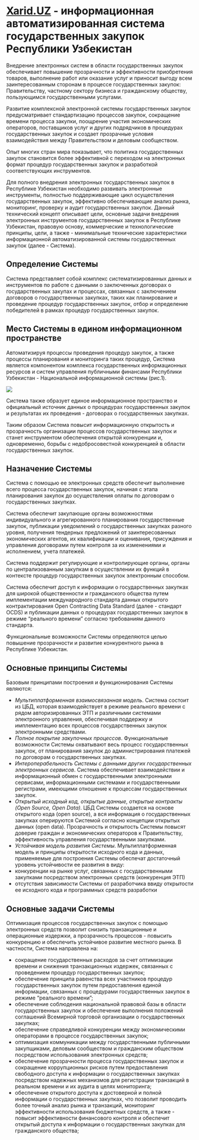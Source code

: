# [Xarid.UZ](http://xarid.uz/) - информационная автоматизированная система государственных закупок Республики Узбекистан

Внедрение электронных систем в области государственных закупок обеспечивает повышение прозрачности и эффективности приобретения товаров, выполнение работ или оказание услуг и приносит выгоду всем заинтересованным сторонам в процессе государственных закупок: Правительству, частному сектору бизнеса и гражданскому обществу, пользующимся государственными услугами. 

Развитие комплексной электронной системы государственных закупок предусматривает стандартизацию процессов закупок, сокращение времени процесса закупки, поощрение участия экономических операторов, поставщиков услуг и других подрядчиков в процедурах государственных закупок и создает прозрачные условия взаимодействия между Правительством и деловым сообществом.

Опыт многих стран мира показывает, что политика государственных закупок становится более эффективной с переходом на электронных формат процедур государственных закупок и разработкой соответствующих инструментов.

Для полного внедрения электронных государственных закупок в Республике Узбекистан необходимо развивать электронные инструменты, полностью поддерживающие цикл осуществления государственных закупок, эффективно обеспечивающие анализ рынка, мониторинг, проверку и аудит государственных закупок. 
Данный технический концепт описывает цели, основные задачи внедрения электронных инструментов государственных закупок в Республике Узбекистан, правовую основу, коммерческие и технологические принципы, цели, а также - минимальные технические характеристики информационной автоматизированной системы государственных закупок (далее - Система).

## Определение Системы

Система представляет собой комплекс систематизированных данных и инструментов по работе с данными о заключенных договорах о государственных закупах и процессах, связанных с заключением договоров о государственных закупках, таких как планирование и проведение процедур государственных закупок, отбор и определение победителей в рамках процедур государственных закупок.

## Место Системы в едином информационном пространстве

Автоматизируя процессы проведения процедур закупок, а также процессы планирования и мониторинга таких процедур, Система является компонентом комплекса государственных информационных ресурсов и систем управления публичными финансами Республики Узбекистан - Национальной информационной системы (рис.1). 

![](https://github.com/uStudioCompany/xarid.uz/blob/d688a453688cca85af9706d8c3a7ab02e820c0e2/src/assets/UZ_NIS.png)

Система также образует единое информационное пространство и официальный источник данных о процедурах государственных закупок и результатах их проведения - договорах о государственных закупках. 

Таким образом Система повысит информационную открытость и прозрачность организации процессов государственных закупок и станет инструментом обеспечения открытой конкуренции и, одновременно, борьбы с недобросовестной конкуренцией в области государственных закупок.

## Назначение Системы

Система с помощью ее электронных средств обеспечит выполнение всего процесса государственных закупок, начиная с этапа планирования закупок до осуществления оплаты по договорам о государственных закупках. 

Система обеспечит закупающие органы возможностями индивидуального и агрегированного планирования государственные закупок, публикации уведомлений о государственных закупках разного уровня, получения тендерных предложений от заинтересованных экономических агентов, их квалификации и оценивания, присуждения и управления договорами путем контроля за их изменениями и исполнением, учета платежей. 

Система поддержит регулирующие и контролирующие органы, органы по централизованным закупкам в осуществлении их функций в контексте процедур государственных закупок электронным способом. 

Система обеспечит доступ к информации о государственных закупках для широкой общественности и гражданского общества путем имплементации международного  стандарта данных открытого контрактирования Open Contracting Data Standard (далее - стандарт OCDS) и публикации данных о процедурах государственных закупок в режиме “реального времени” согласно требованиям данного стандарта.

Функциональные возможности Системы определяются целью повышение прозрачности и развитие конкурентного рынка в Республике Узбекистан.

## Основные принципы Системы

Базовым принципами построения и функционирования Системы являются:

- *Мультиплатформенная взаимосвязанная модель*. Система состоит из ЦБД, которая взаимодействует в режиме реального времени с рядом авторизированных ЭТП и различными системами электронного управления, обеспечивая поддержку и имплементацию всех процессов государственных закупок электронными средствами. 
- *Полное покрытие закупочных процессов*. Функциональные возможности Системы охватывают весь процесс государственных закупок, от планирования закупок до администрирования платежей по договорам о государственных закупках. 
- *Интероперабельность Системы с данными других государственных электронных сервисов*. Система обеспечивает взаимодействии и информационный обмен с государственными электронными сервисами, информационными системами и государственными регистрами, имеющими отношение к процессам государственных закупок. 
- *Открытый исходный код, открытые данные, открытые контракты (Open Source, Open Data)*. ЦБД Системы создается на основе открытого кода (оpen source), а вся информация о государственных закупках оперируются Системой согласно концепции открытых данных (open data). Прозрачность и открытость Системы повысят доверие граждан и экономических операторов к Правительству, эффективность управления государственными закупками. 
- *Устойчивая модель развития Системы*. Мультиплатформенная модель и принципы открытости исходного кода и данных, применяемые для построения Системы обеспечат достаточный уровень устойчивости ее развития в виду: 
 - конкуренции на рынке услуг, связанных с государственными закупками посредством электронных средств (конкуренция ЭТП)
 - отсутствия зависимости Системы от разработчика ввиду открытости ее исходного кода и программных средств разработки

## Основные задачи Системы

Оптимизация процессов государственных закупок с помощью электронных средств позволит снизить транзакционные  и операционные издержки, а прозрачность процессов - повысить конкуренцию и обеспечить устойчивое развитие местного рынка. В частности, Система направлена на:

- сокращение государственных расходов за счет оптимизации времени и снижения транзакционных издержек, связанных с проведением процедур государственных закупок;
- обеспечение принципа равенства всех участников процедур государственных закупок путем предоставления единой информации, связанных с процедурами государственных закупок в режиме “реального времени”;
- обеспечение соблюдения национальной правовой базы в области государственных закупок и обеспечение выполнения положений соглашений Всемирной торговой организации о государственных закупках;
- обеспечение справедливой конкуренции между экономическими операторами в процессе государственных закупок;
- оптимизация коммуникации между государственными публичными закупщиками, деловым сообществом и гражданским обществом посредством использования электронных средств;
- обеспечение прозрачности процесса государственных закупок и сокращение коррупционных рисков путем предоставления свободного доступа к информации о государственных закупках посредством надежных механизмов для регистрации транзакций в реальном времени и их аудита в целях мониторинга;
- обеспечение открытого доступа к достоверной и полной информации о государственных закупках, что позволит проводить более точный анализ рынка и транзакций, мониторинг эффективности использования бюджетных средств, а также - повысит эффективности финансового контроля и обеспечит открытый доступа к информации о государственных закупках для гражданского общества;
